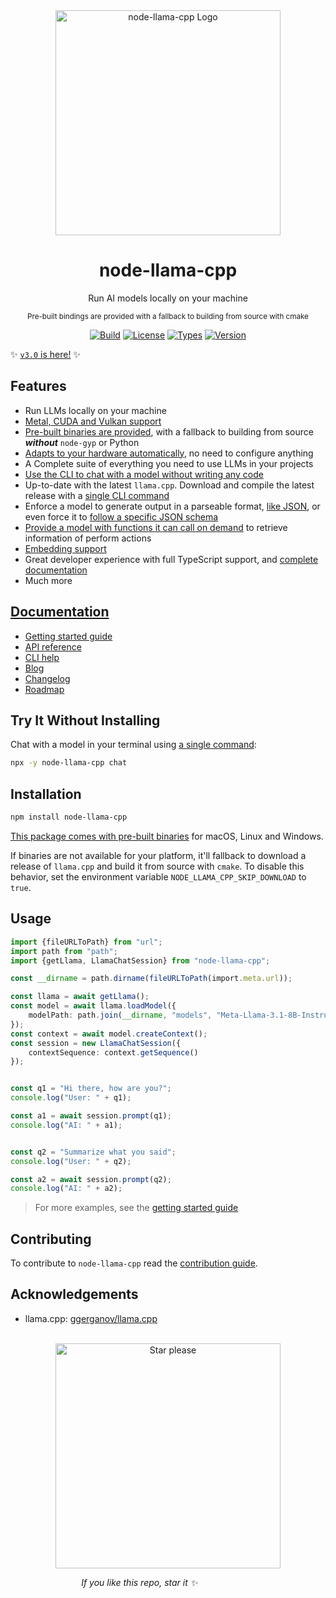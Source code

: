 <div align="center">
    <img alt="node-llama-cpp Logo" src="https://raw.githubusercontent.com/withcatai/node-llama-cpp/master/assets/logo.v3.roundEdges.avif" width="360px" />
    <h1>node-llama-cpp</h1>
    <p>Run AI models locally on your machine</p>
    <sub>Pre-built bindings are provided with a fallback to building from source with cmake</sub>
    <p></p>
</div>

<div align="center" class="main-badges">

[![Build](https://github.com/withcatai/node-llama-cpp/actions/workflows/build.yml/badge.svg)](https://github.com/withcatai/node-llama-cpp/actions/workflows/build.yml)
[![License](https://badgen.net/badge/color/MIT/green?label=license)](https://www.npmjs.com/package/node-llama-cpp)
[![Types](https://badgen.net/badge/color/TypeScript/blue?label=types)](https://www.npmjs.com/package/node-llama-cpp)
[![Version](https://badgen.net/npm/v/node-llama-cpp)](https://www.npmjs.com/package/node-llama-cpp)

</div>

✨ [`v3.0` is here!](https://node-llama-cpp.withcat.ai/blog/v3) ✨

## Features
* Run LLMs locally on your machine
* [Metal, CUDA and Vulkan support](https://node-llama-cpp.withcat.ai/guide/#gpu-support)
* [Pre-built binaries are provided](https://node-llama-cpp.withcat.ai/guide/building-from-source), with a fallback to building from source _**without**_ `node-gyp` or Python
* [Adapts to your hardware automatically](https://node-llama-cpp.withcat.ai/guide/#gpu-support), no need to configure anything
* A Complete suite of everything you need to use LLMs in your projects
* [Use the CLI to chat with a model without writing any code](#try-it-without-installing)
* Up-to-date with the latest `llama.cpp`. Download and compile the latest release with a [single CLI command](https://node-llama-cpp.withcat.ai//guide/building-from-source#downloading-a-release)
* Enforce a model to generate output in a parseable format, [like JSON](https://node-llama-cpp.withcat.ai/guide/chat-session#json-response), or even force it to [follow a specific JSON schema](https://node-llama-cpp.withcat.ai/guide/chat-session#response-json-schema)
* [Provide a model with functions it can call on demand](https://node-llama-cpp.withcat.ai/guide/chat-session#function-calling) to retrieve information of perform actions
* [Embedding support](https://node-llama-cpp.withcat.ai/guide/embedding)
* Great developer experience with full TypeScript support, and [complete documentation](https://node-llama-cpp.withcat.ai/guide/)
* Much more

## [Documentation](https://node-llama-cpp.withcat.ai)
* [Getting started guide](https://node-llama-cpp.withcat.ai/guide/)
* [API reference](https://node-llama-cpp.withcat.ai/api/functions/getLlama)
* [CLI help](https://node-llama-cpp.withcat.ai/cli/)
* [Blog](https://node-llama-cpp.withcat.ai/blog/)
* [Changelog](https://github.com/withcatai/node-llama-cpp/releases)
* [Roadmap](https://github.com/orgs/withcatai/projects/1)

## Try It Without Installing
Chat with a model in your terminal using [a single command](https://node-llama-cpp.withcat.ai/cli/chat):
```bash
npx -y node-llama-cpp chat
```

## Installation
```bash
npm install node-llama-cpp
```

[This package comes with pre-built binaries](https://node-llama-cpp.withcat.ai/guide/building-from-source) for macOS, Linux and Windows.

If binaries are not available for your platform, it'll fallback to download a release of `llama.cpp` and build it from source with `cmake`.
To disable this behavior, set the environment variable `NODE_LLAMA_CPP_SKIP_DOWNLOAD` to `true`.

## Usage
```typescript
import {fileURLToPath} from "url";
import path from "path";
import {getLlama, LlamaChatSession} from "node-llama-cpp";

const __dirname = path.dirname(fileURLToPath(import.meta.url));

const llama = await getLlama();
const model = await llama.loadModel({
    modelPath: path.join(__dirname, "models", "Meta-Llama-3.1-8B-Instruct.Q4_K_M.gguf")
});
const context = await model.createContext();
const session = new LlamaChatSession({
    contextSequence: context.getSequence()
});


const q1 = "Hi there, how are you?";
console.log("User: " + q1);

const a1 = await session.prompt(q1);
console.log("AI: " + a1);


const q2 = "Summarize what you said";
console.log("User: " + q2);

const a2 = await session.prompt(q2);
console.log("AI: " + a2);
```

> For more examples, see the [getting started guide](https://node-llama-cpp.withcat.ai/guide/)

## Contributing
To contribute to `node-llama-cpp` read the [contribution guide](https://node-llama-cpp.withcat.ai/guide/contributing).

## Acknowledgements
* llama.cpp: [ggerganov/llama.cpp](https://github.com/ggerganov/llama.cpp)


<br />

<div align="center" width="360">
    <img alt="Star please" src="https://raw.githubusercontent.com/withcatai/node-llama-cpp/master/assets/star.please.roundEdges.png" width="360" margin="auto" />
    <br/>
    <p align="right">
        <i>If you like this repo, star it ✨</i>&nbsp;&nbsp;&nbsp;&nbsp;&nbsp;&nbsp;&nbsp;&nbsp;&nbsp;&nbsp;&nbsp;&nbsp;&nbsp;&nbsp;&nbsp;&nbsp;&nbsp;&nbsp;&nbsp;&nbsp;&nbsp;&nbsp;&nbsp;&nbsp;&nbsp;&nbsp;&nbsp;&nbsp;&nbsp;&nbsp;&nbsp;&nbsp;&nbsp;&nbsp;&nbsp;&nbsp;&nbsp;&nbsp;&nbsp;&nbsp;&nbsp;&nbsp;&nbsp;&nbsp;&nbsp;&nbsp;&nbsp;&nbsp;&nbsp;&nbsp;&nbsp;&nbsp;
    </p>
</div>
